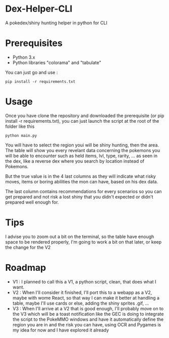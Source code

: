 # Dex-Helper-CLI
A pokedex/shiny hunting helper in python for CLI

# Prerequisites
- Python 3.x
- Python libraries "colorama" and "tabulate"

You can just go and use :
```
pip install -r requirements.txt
```

# Usage
Once you have clone the repository and downloaded the prerequisite (or pip install -r requirements.txt), you can just launch the script at the root of the folder like this 
```
python main.py
```

You will have to select the region youi  will be shiny hunting, then the area.
The table will show you every revelant data concerning the pokemons you will be able to encounter such as held items, lvl, type, rarity, ... as seen in the dex, like a reverse dex where you search by location instead of Pokemons.

But the true value is in the 4 last columns as they will indicate what risky moves, items or boring abilities the mon can have, based on his dex data.

The last column contains recommendations for every scenarios so you can get prepared and not risk a lost shiny that you didn't expected or didn't prepared well enough for.

# Tips
I advise you to zoom out a bit on the terminal, so the table have enough space to be rendered properly, I'm going to work a bit on that later, or keep the change for the V2


# Roadmap
- V1 : I planned to call this a V1, a python script, clean, that does what I want.
- V2 : When I'll consider it finished, I'll port this to a webapp as a V2, maybe with wome React, so that way I can make it better at handling a table, maybe I'll use cards or else, adding the shiny sprites .gif, ...
- V3 : When I'll arrive at a V2 that is good enough, I'll probably move on to the V3 which will be a toast notification like the GEC is doing to integrate the script to the PokeMMO windows and have it automatically define the region you are in and the risk you can have, using OCR and Pygames is my idea for now and I have explored it already